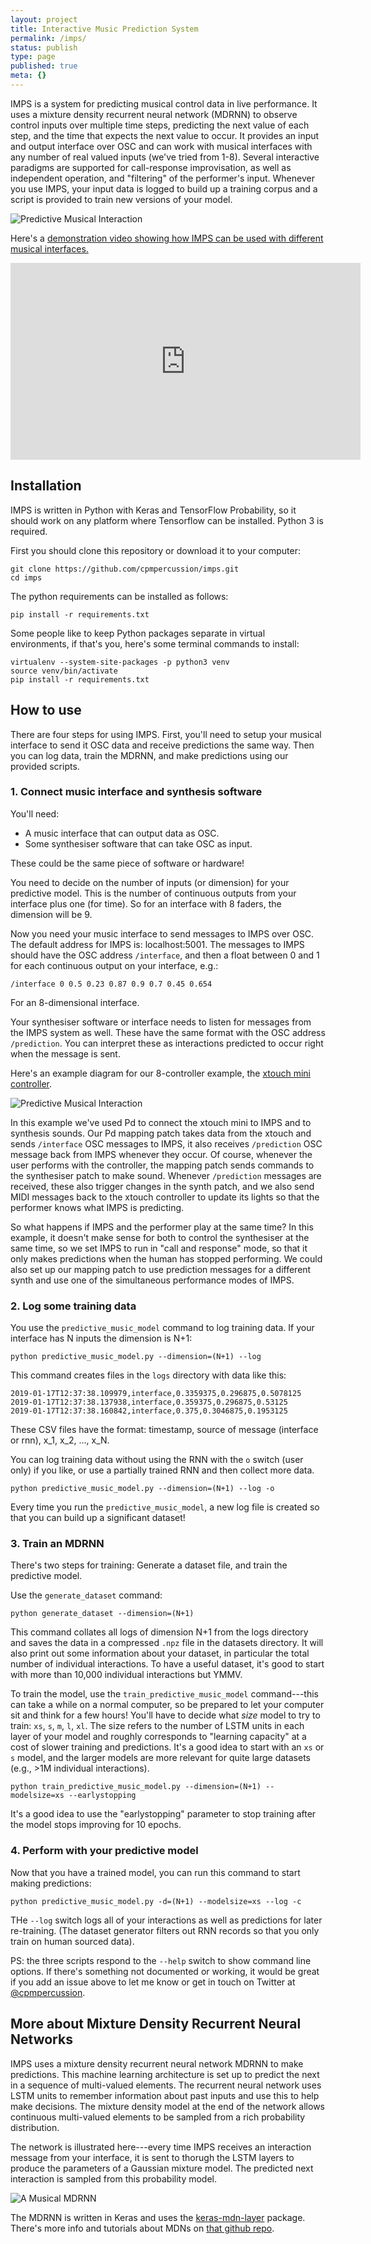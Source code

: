 ```yaml
---
layout: project
title: Interactive Music Prediction System
permalink: /imps/
status: publish
type: page
published: true
meta: {}
---
```


IMPS is a system for predicting musical control data in live performance. It uses a mixture density recurrent neural network (MDRNN) to observe control inputs over multiple time steps, predicting the next value of each step, and the time that expects the next value to occur. It provides an input and output interface over OSC and can work with musical interfaces with any number of real valued inputs (we've tried from 1-8). Several interactive paradigms are supported for call-response improvisation, as well as independent operation, and "filtering" of the performer's input. Whenever you use IMPS, your input data is logged to build up a training corpus and a script is provided to train new versions of your model.

<!-- ![MIT License](https://img.shields.io/github/license/cpmpercussion/keras-mdn-layer.svg?style=flat) -->
<!-- [![DOI](https://zenodo.org/badge/DOI/10.5281/zenodo.2580176.svg)](https://doi.org/10.5281/zenodo.2580176) -->

![Predictive Musical Interaction](https://github.com/cpmpercussion/imps/raw/master/images/predictive_interaction.png)

Here's a [demonstration video showing how IMPS can be used with
different musical
interfaces.](https://www.youtube.com/embed/Kdmhrp2dfHw)

<iframe width="560" height="315" src="https://www.youtube.com/embed/Kdmhrp2dfHw" frameborder="0" allow="accelerometer; autoplay; encrypted-media; gyroscope; picture-in-picture" allowfullscreen></iframe>

## Installation

IMPS is written in Python with Keras and TensorFlow Probability, so it should work on any platform where Tensorflow can be installed. Python 3 is required. 

First you should clone this repository or download it to your computer:

    git clone https://github.com/cpmpercussion/imps.git
    cd imps

The python requirements can be installed as follows:

    pip install -r requirements.txt
    
Some people like to keep Python packages separate in virtual environments, if that's you, here's some terminal commands to install:

    virtualenv --system-site-packages -p python3 venv
    source venv/bin/activate
    pip install -r requirements.txt

## How to use

There are four steps for using IMPS. First, you'll need to setup your musical interface to send it OSC data and receive predictions the same way. Then you can log data, train the MDRNN, and make predictions using our provided scripts.

### 1. Connect music interface and synthesis software

You'll need:

- A music interface that can output data as OSC.
- Some synthesiser software that can take OSC as input.

These could be the same piece of software or hardware!

You need to decide on the number of inputs (or dimension) for your predictive model. This is the number of continuous outputs from your interface plus one (for time). So for an interface with 8 faders, the dimension will be 9.

Now you need your music interface to send messages to IMPS over OSC. The default address for IMPS is: localhost:5001. The messages to IMPS should have the OSC address `/interface`, and then a float between 0 and 1 for each continuous output on your interface, e.g.:

    /interface 0 0.5 0.23 0.87 0.9 0.7 0.45 0.654

For an 8-dimensional interface.

Your synthesiser software or interface needs to listen for messages from the IMPS system as well. These have the same format with the OSC address `/prediction`. You can interpret these as interactions predicted to occur right when the message is sent.

Here's an example diagram for our 8-controller example, the [xtouch mini controller](https://www.musictribe.com/Categories/Behringer/Computer-Audio/Desktop-Controllers/X-TOUCH-MINI/p/P0B3M).

![Predictive Musical Interaction](https://github.com/cpmpercussion/imps/raw/master/images/IMPS_connection_example.png)

In this example we've used Pd to connect the xtouch mini to IMPS and to synthesis sounds. Our Pd mapping patch takes data from the xtouch and sends `/interface` OSC messages to IMPS, it also receives `/prediction` OSC message back from IMPS whenever they occur. Of course, whenever the user performs with the controller, the mapping patch sends commands to the synthesiser patch to make sound. Whenever `/prediction` messages are received, these also trigger changes in the synth patch, and we also send MIDI messages back to the xtouch controller to update its lights so that the performer knows what IMPS is predicting.

So what happens if IMPS and the performer play at the same time? In this example, it doesn't make sense for both to control the synthesiser at the same time, so we set IMPS to run in "call and response" mode, so that it only makes predictions when the human has stopped performing. We could also set up our mapping patch to use prediction messages for a different synth and use one of the simultaneous performance modes of IMPS.

### 2. Log some training data

You use the `predictive_music_model` command to log training data. If your interface has N inputs the dimension is N+1:

    python predictive_music_model.py --dimension=(N+1) --log

This command creates files in the `logs` directory with data like this:

    2019-01-17T12:37:38.109979,interface,0.3359375,0.296875,0.5078125
    2019-01-17T12:37:38.137938,interface,0.359375,0.296875,0.53125
    2019-01-17T12:37:38.160842,interface,0.375,0.3046875,0.1953125

These CSV files have the format: timestamp, source of message (interface or rnn), x_1, x_2, ...,  x_N.

You can log training data without using the RNN with the `o` switch (user only) if you like, or use a partially trained RNN and then collect more data.

    python predictive_music_model.py --dimension=(N+1) --log -o

Every time you run the `predictive_music_model`, a new log file is created so that you can build up a significant dataset!

### 3. Train an MDRNN

There's two steps for training: Generate a dataset file, and train the predictive model.

Use the `generate_dataset` command:

    python generate_dataset --dimension=(N+1)

This command collates all logs of dimension N+1 from the logs directory and saves the data in a compressed `.npz` file in the datasets directory. It will also print out some information about your dataset, in particular the total number of individual interactions. To have a useful dataset, it's good to start with more than 10,000 individual interactions but YMMV.

To train the model, use the `train_predictive_music_model` command---this can take a while on a normal computer, so be prepared to let your computer sit and think for a few hours! You'll have to decide what _size_ model to try to train: `xs`, `s`, `m`, `l`, `xl`. The size refers to the number of LSTM units in each layer of your model and roughly corresponds to "learning capacity" at a cost of slower training and predictions.
It's a good idea to start with an `xs` or `s` model, and the larger models are more relevant for quite large datasets (e.g., >1M individual interactions).

    python train_predictive_music_model.py --dimension=(N+1) --modelsize=xs --earlystopping

It's a good idea to use the "earlystopping" parameter to stop training after the model stops improving for 10 epochs.

### 4. Perform with your predictive model

Now that you have a trained model, you can run this command to start making predictions:

    python predictive_music_model.py -d=(N+1) --modelsize=xs --log -c

THe `--log` switch logs all of your interactions as well as predictions for later re-training. (The dataset generator filters out RNN records so that you only train on human sourced data).

PS: the three scripts respond to the `--help` switch to show command line options. If there's something not documented or working, it would be great if you add an issue above to let me know or get in touch on Twitter at [@cpmpercussion](https://twitter.com/cpmpercussion).

## More about Mixture Density Recurrent Neural Networks

IMPS uses a mixture density recurrent neural network MDRNN to make predictions. This machine learning architecture is set up to predict the next in a sequence of multi-valued elements. The recurrent neural network uses LSTM units to remember information about past inputs and use this to help make decisions. The mixture density model at the end of the network allows continuous multi-valued elements to be sampled from a rich probability distribution. 

The network is illustrated here---every time IMPS receives an interaction message from your interface, it is sent to thorugh the LSTM layers to produce the parameters of a Gaussian mixture model. The predicted next interaction is sampled from this probability model.

![A Musical MDRNN](https://github.com/cpmpercussion/imps/raw/master/images/mdn_diagram.png)

The MDRNN is written in Keras and uses the [keras-mdn-layer](https://github.com/cpmpercussion/keras-mdn-layer) package. There's more info and tutorials about MDNs on [that github repo](https://github.com/cpmpercussion/keras-mdn-layer).
